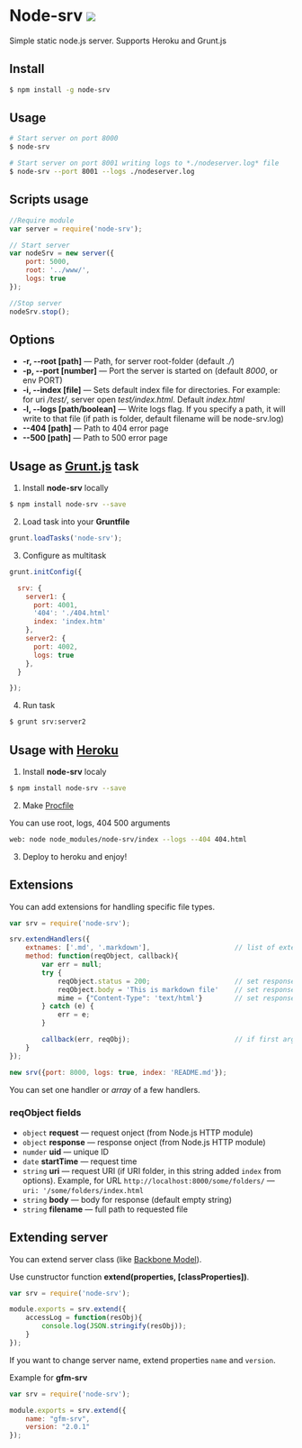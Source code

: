 Node-srv [![](https://badge.fury.io/js/node-srv.png)](https://npmjs.org/package/node-srv)
========
Simple static node.js server. Supports Heroku and Grunt.js

## Install

~~~~~ bash
$ npm install -g node-srv
~~~~~

## Usage

~~~~~ bash
# Start server on port 8000
$ node-srv

# Start server on port 8001 writing logs to *./nodeserver.log* file
$ node-srv --port 8001 --logs ./nodeserver.log
~~~~~

## Scripts usage

~~~~~ js
//Require module
var server = require('node-srv');

// Start server
var nodeSrv = new server({
    port: 5000,
    root: '../www/',
    logs: true
});

//Stop server
nodeSrv.stop();
~~~~~

## Options

- **-r, --root [path]** — Path, for server root-folder (default *./*)
- **-p, --port [number]** — Port the server is started on (default *8000*, or env PORT)
- **-i, --index [file]** — Sets default index file for directories. For example: for uri */test/*, server open *test/index.html*. Default *index.html*
- **-l, --logs [path/boolean]** — Write logs flag. If you specify a path, it will write to that file (if path is folder, default filename will be node-srv.log) 
- **--404 [path]** — Path to 404 error page
- **--500 [path]** — Path to 500 error page

## Usage as [Grunt.js](http://gruntjs.com/) task
1. Install **node-srv** locally

  ~~~~~ bash
  $ npm install node-srv --save
  ~~~~~

2. Load task into your **Gruntfile**

  ~~~~~ js
  grunt.loadTasks('node-srv');
  ~~~~~

3. Configure as multitask

  ~~~~~ js
  grunt.initConfig({

    srv: {
      server1: {
        port: 4001,
        '404': './404.html'
        index: 'index.htm'
      },
      server2: {
        port: 4002,
        logs: true
      },
    }

  });
  ~~~~~

4. Run task

  ~~~~~ bash
  $ grunt srv:server2
  ~~~~~

## Usage with [Heroku](https://heroku.com)

1. Install **node-srv** localy

  ~~~~~ bash
  $ npm install node-srv --save
  ~~~~~

2. Make [Procfile](https://devcenter.heroku.com/articles/getting-started-with-nodejs#declare-process-types-with-procfile)

  You can use root, logs, 404 500 arguments 

  ~~~~~ bash
  web: node node_modules/node-srv/index --logs --404 404.html
  ~~~~~

3. Deploy to heroku and enjoy!

## Extensions

You can add extensions for handling specific file types.

~~~~~ js
var srv = require('node-srv');

srv.extendHandlers({
    extnames: ['.md', '.markdown'],                     // list of extensions (in lower case)
    method: function(reqObject, callback){
        var err = null;
        try {
            reqObject.status = 200;                     // set response status
            reqObject.body = 'This is markdown file'    // set response body
            mime = {"Content-Type": 'text/html'}        // set response Content-Type
        } catch (e) {
            err = e;
        }

        callback(err, reqObj);                          // if first argument is not null, server responds error with status `500`, else responds your content with your status
    }
});

new srv({port: 8000, logs: true, index: 'README.md'});
~~~~~
You can set one handler or *array* of a few handlers.

### reqObject fields
* `object` **request** — request onject (from Node.js HTTP module)
* `object` **response** — response onject (from Node.js HTTP module)
* `numder` **uid** — unique ID
* `date` **startTime** — request time
* `string` **uri** — request URI (if URI folder, in this string added `index` from options). Example, for URL `http://localhost:8000/some/folders/` — `uri: '/some/folders/index.html`
* `string` **body** — body for response (default empty string)
* `string` **filename** — full path to requested file

## Extending server
You can extend server class (like [Backbone Model](http://backbonejs.org/#Model-extend)).

Use cunstructor function **extend(properties, [classProperties])**.

~~~~~ js
var srv = require('node-srv');

module.exports = srv.extend({
    accessLog = function(resObj){
        console.log(JSON.stringify(resObj));
    }
});
~~~~~

If you want to change server name, extend properties `name` and `version`.

Example for **gfm-srv**
~~~~~ js
var srv = require('node-srv');

module.exports = srv.extend({
    name: "gfm-srv",
    version: "2.0.1"
});
~~~~~
